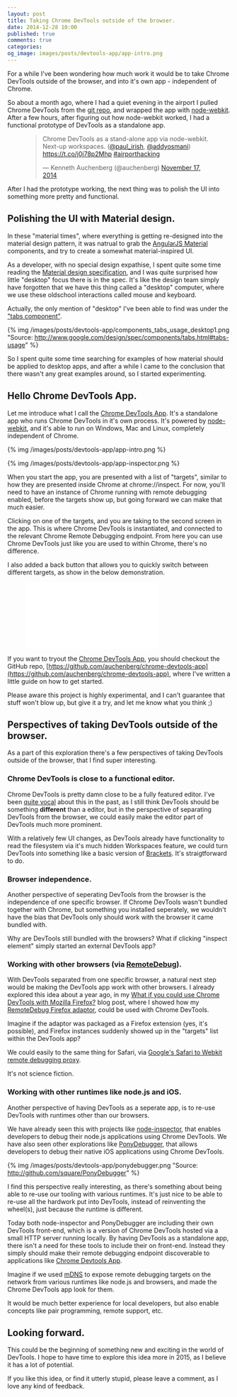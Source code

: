 ```yaml
---
layout: post
title: Taking Chrome DevTools outside of the browser.
date: 2014-12-28 10:00
published: true
comments: true
categories:
og_image: images/posts/devtools-app/app-intro.png
---
```


For a while I've been wondering how much work it would be to take Chrome DevTools outside of the browser, and into it's own app - independent of Chrome. 

So about a month ago, where I had a quiet evening in the airport I pulled Chrome DevTools from the [git repo](https://chromium.googlesource.com/chromium/blink/+/master/Source/devtools/), and wrapped the app with [node-webkit](https://github.com/rogerwang/node-webkit). After a few hours, after figuring out how node-webkit worked, I had a functional prototype of DevTools as a standalone app. 

<figure>
	<blockquote class="twitter-tweet" lang="en"><p>Chrome DevTools as a stand-alone app via node-webkit. Next-up workspaces. (<a href="https://twitter.com/paul_irish">@paul_irish</a>, <a href="https://twitter.com/addyosmani">@addyosmani</a>) <a href="https://t.co/j0j78p2Mhp">https://t.co/j0j78p2Mhp</a> <a href="https://twitter.com/hashtag/airporthacking?src=hash">#airporthacking</a></p>&mdash; Kenneth Auchenberg (@auchenberg) <a href="https://twitter.com/auchenberg/status/534222665155108864">November 17, 2014</a></blockquote>
</figure>

<!--more--> 

After I had the prototype working, the next thing was to polish the UI into something more pretty and functional. 

## Polishing the UI with Material design.

In these "material times", where everything is getting re-designed into the material design pattern, it was natrual to grab the [AngularJS Material](https://material.angularjs.org) components, and try to create a somewhat material-inspired UI. 

As a developer, with no special design expathise, I spent quite some time reading the [Material design specification](https://www.google.com/design/spec), and I was quite surprised how little "desktop" focus there is in the spec. It's like the design team simply have forgotten that we have this thing called a "desktop" computer, where we use these oldschool interactions called mouse and keyboard. 

Actually, the only mention of "desktop" I've been able to find was under the ["tabs component"](https://www.google.com/design/spec/components/tabs.html#tabs-usage).

{% img /images/posts/devtools-app/components_tabs_usage_desktop1.png "Source: http://www.google.com/design/spec/components/tabs.html#tabs-usage" %}

So I spent quite some time searching for examples of how material should be applied to desktop apps, and after a while I came to the conclusion that there wasn't any great examples around, so I started experimenting.

## Hello Chrome DevTools App.

Let me introduce what I call the [Chrome DevTools App](https://github.com/auchenberg/chrome-devtools-app). It's a standalone app who runs Chrome DevTools in it's own process. It's powered by [node-webkit](https://github.com/rogerwang/node-webkit), and it's able to run on Windows, Mac and Linux, completely independent of Chrome.

{% img /images/posts/devtools-app/app-intro.png %}

{% img /images/posts/devtools-app/app-inspector.png %}

When you start the app, you are presented with a list of "targets", similar to how they are presented inside Chrome at chrome://inspect. For now, you'll need to have an instance of Chrome running with remote debugging enabled, before the targets show up, but going forward we can make that much easier.

Clicking on one of the targets, and you are taking to the second screen in the app. This is where Chrome DevTools is instantiated, and connected to the relevant Chrome Remote Debugging endpoint. From here you can use Chrome DevTools just like you are used to within Chrome, there's no difference. 

I also added a back button that allows you to quickly switch between different targets, as show in the below demonstration.

<figure>
	<iframe src="//www.youtube.com/embed/4oBSlY9J-iA" frameborder="0" allowfullscreen></iframe>
</figure>

If you want to tryout the [Chrome DevTools App](https://github.com/auchenberg/chrome-devtools-app), you should checkout the GitHub repo, [https://github.com/auchenberg/chrome-devtools-app](https://github.com/auchenberg/chrome-devtools-app), where I've written a little guide on how to get started. 

Please aware this project is highly experimental, and I can't guarantee that stuff won't blow up, but give it a try, and let me know what you think ;)

## Perspectives of taking DevTools outside of the browser.

As a part of this exploration there's a few perspectives of taking DevTools outside of the browser, that I find super interesting.

### Chrome DevTools is close to a functional editor.
Chrome DevTools is pretty damn close to be a fully featured editor. I've been [quite vocal](https://kenneth.io/blog/2013/05/21/our-web-development-workflow-is-completely-broken/) about this in the past, as I still think DevTools should be something **different** than a editor, but in the perspective of separating DevTools from the browser, we could easily make the editor part of DevTools much more prominent. 

With a relatively few UI changes, as DevTools already have functionality to read the filesystem via it's much hidden Workspaces feature, we could turn DevTools into something like a basic version of [Brackets](brackets.io). It's straigtforward to do.

### Browser independence.
Another perspective of seperating DevTools from the browser is the independence of one specific browser. If Chrome DevTools wasn't bundled together with Chrome, but something you installed seperately, we wouldn't have the bias that DevTools only should work with the browser it came bundled with. 

Why are DevTools still bundled with the browsers? 
What if clicking "inspect element" simply started an external DevTools app?

### Working with other browsers (via [RemoteDebug](http://remotedebug.org)).
With DevTools separated from one specific browser, a natural next step would be making the DevTools app work with other browsers. I already explored this idea about a year ago, in my [What if you could use Chrome DevTools with Mozilla Firefox?](http://localhost:4000/blog/2013/12/09/what-if-you-could-use-chrome-devtools-with-firefox/) blog post, where I showed how my [RemoteDebug Firefox adaptor](https://github.com/auchenberg/remotedebug-firefox-bridge), could be used with Chrome DevTools. 

Imagine if the adaptor was packaged as a Firefox extension (yes, it's possible), and Firefox instances suddenly showed up in the "targets" list within the DevTools app? 

We could easily to the same thing for Safari, via [Google's Safari to Webkit remote debugging proxy](https://github.com/google/ios-webkit-debug-proxy). 

It's not science fiction.

### Working with other runtimes like node.js and iOS.
Another perspective of having DevTools as a seperate app, is to re-use DevTools with runtimes other than our browsers. 

We have already seen this with projects like [node-inspector](https://github.com/node-inspector/node-inspector), that enables developers to debug their node.js applications using Chrome DevTools. We have also seen other explorations like [PonyDebugger](https://github.com/square/PonyDebugger), that allows developers to debug their native iOS applications using Chrome DevTools.

{% img /images/posts/devtools-app/ponydebugger.png "Source: http://github.com/square/PonyDebugger" %}

I find this perspective really interesting, as there's something about being able to re-use our tooling with various runtimes. It's just nice to be able to re-use all the hardwork put into DevTools, instead of reinventing the wheel(s), just because the runtime is different.

Today both node-inspector and PonyDebugger are including their own DevTools front-end, which is a version of Chrome DevTools hosted via a small HTTP server running locally. By having DevTools as a standalone app, there isn't a need for these tools to include their on front-end. Instead they simply should make their remote debugging endpoint discoverable to applications like [Chrome Devtools App](https://github.com/auchenberg/chrome-devtools-app).

Imagine if we used [mDNS](http://en.wikipedia.org/wiki/Multicast_DNS) to expose remote debugging targets on the network from various runtimes like node.js and browsers, and made the Chrome DevTools app look for them. 

It would be much better experience for local developers, but also enable concepts like pair programming, remote support, etc.

## Looking forward.

This could be the beginning of something new and exciting in the world of DevTools. I hope to have time to explore this idea more in 2015, as I believe it has a lot of potential. 

If you like this idea, or find it utterly stupid, please leave a comment, as I love any kind of feedback.

